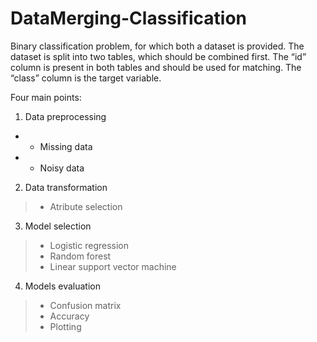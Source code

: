 # DataMerging-Classification
Binary classification problem, for which both a dataset is provided. The dataset is split into two tables, which should be combined first. 
The “id” column is present in both tables and should be used for matching. The “class” column is the target variable.

Four main points:
1. Data preprocessing
  * - Missing data
  * - Noisy data
2. Data transformation
  > - Atribute selection
3. Model selection
  > - Logistic regression
  > - Random forest
  > - Linear support vector machine
4. Models evaluation
  > - Confusion matrix
  > - Accuracy
  > - Plotting
